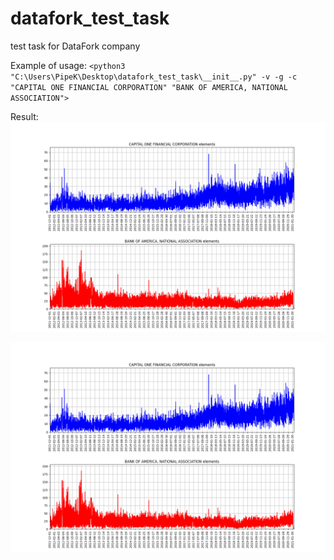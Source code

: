 # datafork_test_task
test task for DataFork company


Example of usage:
`<python3 "C:\Users\PipeK\Desktop\datafork_test_task\__init__.py" -v -g -c "CAPITAL ONE FINANCIAL CORPORATION" "BANK OF AMERICA, NATIONAL ASSOCIATION">`

Result:
![Graph 1](/images/compare_CAPITAL%20ONE%20FINANCIAL%20CORPORATION_and_BANK%20OF%20AMERICA%20NATIONAL%20ASSOCIATION_graph.png)

![Graph 2](/images/compare_CAPITAL%20ONE%20FINANCIAL%20CORPORATION_and_BANK%20OF%20AMERICA%20NATIONAL%20ASSOCIATION_graph.png)

